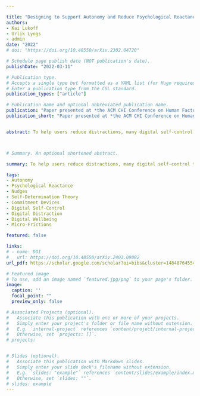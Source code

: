 ```yaml
---

title: "Designing to Support Autonomy and Reduce Psychological Reactance in Digital Self-Control Tools"
authors: 
- Kai Lukoff
- Urlik Lyngs
- admin
date: "2022"
# doi: "https://doi.org/10.48550/arXiv.2302.04720"

# Schedule page publish date (NOT publication's date).
publishDate: "2022-03-11"

# Publication type.
# Accepts a single type but formatted as a YAML list (for Hugo requirements).
# Enter a publication type from the CSL standard.
publication_types: ["article"]

# Publication name and optional abbreviated publication name.
publication: "Paper presented at *the ACM CHI Conference on Human Factors in Computing Systems Workshop: Self-Determination Theory in HCI: Shaping a Research Agenda. New Orleans, LA, USA. 29 April-5 May, 2022*"
publication_short: "Paper presented at *the ACM CHI Conference on Human Factors in Computing Systems Workshop: Self-Determination Theory in HCI: Shaping a Research Agenda. New Orleans, LA, USA. 29 April-5 May, 2022*"


abstract: To help users reduce distractions, many digital self-control tools (DSCTs) use strong enforcement mechanisms (e.g., locking the user out of undesired apps during work hours). However, these tools often trigger psychological reactance - the desire to restore the restricted autonomy by circumventing or contradicting the tool. We propose ways that designers can leverage self-determination theory, an evidence-based theory of human motivation and wellbeing, to support users in internalizing the motivation behind their goals and reduce reactance.



# Summary. An optional shortened abstract.

summary: To help users reduce distractions, many digital self-control tools (DSCTs) use strong enforcement mechanisms (e.g., locking the user out of undesired apps during work hours). However, these tools often trigger psychological reactance - the desire to restore the restricted autonomy by circumventing or contradicting the tool. We propose ways that designers can leverage self-determination theory, an evidence-based theory of human motivation and wellbeing, to support users in internalizing the motivation behind their goals and reduce reactance.

tags:
- Autonomy
- Psychological Reactance
- Nudges
- Self-Determination Theory
- Commitment Devices
- Digital Self-Control
- Digital Distraction
- Digital Wellbeing
- Micro-Frictions

featured: false

links:
# - name: DOI
#   url: https://doi.org/10.48550/arXiv.2401.09082
url_pdf: https://scholar.google.com/scholar?oi=bibs&cluster=14848764554510902112&btnI=1&hl=en

# Featured image
# To use, add an image named `featured.jpg/png` to your page's folder. 
image:
  caption: ''
  focal_point: ""
  preview_only: false

# Associated Projects (optional).
#   Associate this publication with one or more of your projects.
#   Simply enter your project's folder or file name without extension.
#   E.g. `internal-project` references `content/project/internal-project/index.md`.
#   Otherwise, set `projects: []`.
# projects:


# Slides (optional).
#   Associate this publication with Markdown slides.
#   Simply enter your slide deck's filename without extension.
#   E.g. `slides: "example"` references `content/slides/example/index.md`.
#   Otherwise, set `slides: ""`.
# slides: example
---
```



